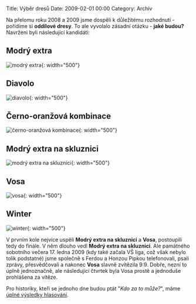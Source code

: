 Title: Výběr dresů
Date: 2009-02-01 00:00
Category: Archív

Na přelomu roku 2008 a 2009 jsme dospěli k důležitému rozhodnutí - pořídíme si **oddílové dresy**. To ale vyvolalo zásadní otázku - **jaké budou?** Navrženi byli následující kandidáti:

Modrý extra
-----------

![modrý extra]({static}/static/archiv/vyber-dresu/blue-extra.jpg){: width="500"}

Diavolo
-------

![diavolo]({static}/static/archiv/vyber-dresu/diavolo.jpg){: width="500"}

Černo-oranžová kombinace
------------------------

![černo-oranžová kombinace]({static}/static/archiv/vyber-dresu/orange-black.jpg){: width="500"}

Modrý extra na skluznici
------------------------

![modrý extra na skluznici]({static}/static/archiv/vyber-dresu/skluznice.jpg){: width="500"}

Vosa
----

![vosa]({static}/static/archiv/vyber-dresu/vosa.jpg){: width="500"}

Winter
------

![winter]({static}/static/archiv/vyber-dresu/winter.jpg){: width="500"}

V prvním kole nejvíce uspěli **Modrý extra na skluznici** a **Vosa**, postoupili tedy do finále. V něm dlouho vedl **Modrý extra na skluznici**. Ale památného sobotního večera 17. ledna 2009 (kdy také začala VŠ liga, což však nebylo tolik podstatné) jsme společně s Ferdou a Honzou Pipkou telefonovali, psali zprávy, přesvědčovali a nakonec **Vosa** slavně zvítězila 9:9. Dobře, nezní to úplně jednoznačně, ale následující čtvrtek byla Vosa prostě a jednoduše prohlášena za vítěze.

Pro historiky, kteří se jednoho dne budou ptát "*Kdo za to může?*", máme [úplné výsledky hlasování]({static}/static/archiv/vyber-dresu/hlasovani.xls).
